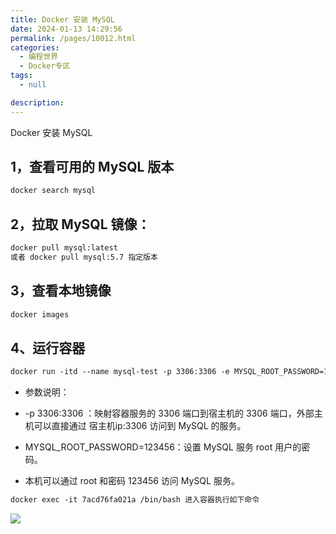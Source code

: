 ```yaml
---
title: Docker 安装 MySQL
date: 2024-01-13 14:29:56
permalink: /pages/10012.html
categories: 
  - 编程世界
  - Docker专区
tags: 
  - null

description: 
---
```


Docker 安装 MySQL

## 1，查看可用的 MySQL 版本

```dockerfile
docker search mysql
```


## 2，拉取 MySQL 镜像：

```dockerfile
docker pull mysql:latest
或者 docker pull mysql:5.7 指定版本
```

## 3，查看本地镜像
```dockerfile
docker images
```



## 4、运行容器

```dockerfile
docker run -itd --name mysql-test -p 3306:3306 -e MYSQL_ROOT_PASSWORD=123456 mysql
```
- 参数说明：
- -p 3306:3306 ：映射容器服务的 3306 端口到宿主机的 3306 端口，外部主机可以直接通过 宿主机ip:3306 访问到 MySQL 的服务。
- MYSQL_ROOT_PASSWORD=123456：设置 MySQL 服务 root 用户的密码。


- 本机可以通过 root 和密码 123456 访问 MySQL 服务。
```dockerfile
docker exec -it 7acd76fa021a /bin/bash 进入容器执行如下命令
```
![](https://mp-09fcd8a7-9cfd-4c7c-a49a-6d3b4574db95.cdn.bspapp.com/10012.png)